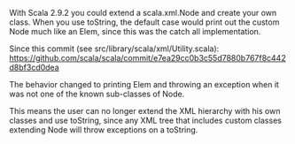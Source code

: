 With Scala 2.9.2 you could extend a scala.xml.Node and create your own class. When you use toString, the default case would print out the custom Node much like an Elem, since this was the catch all implementation. 

Since this commit (see src/library/scala/xml/Utility.scala): https://github.com/scala/scala/commit/e7ea29cc0b3c55d7880b767f8c442d8bf3cd0dea

The behavior changed to printing Elem and throwing an exception when it was not one of the known sub-classes of Node. 

This means the user can no longer extend the XML hierarchy with his own classes and use toString, since any XML tree that includes custom classes extending Node will throw exceptions on a toString.


